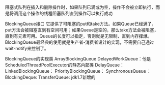 阻塞式队列在插入和删除操作时，如果队列已满或为空，操作不会被立即执行，而是将调用这个操作的线程阻塞队列直到操作可以执行成功

BlockingQueue接口
它提供了可阻塞的put和take方法。如果Queue已经满了，put方法会被阻塞直到有空间可用；如果Queue是空的，那么take方法会被阻塞，直到有元素可用。Queue的长度可以指定，否则就是无限制，直到内存撑爆。
BlockingQueue最经典的使用就是生产者-消费者设计的实现，不需要自己通过wait-notify来控制了。

BlockingQueue的实现类
ArrayBlockingQueue
DelayedWorkQueue：他是ScheduledThreadPoolExecutor的静态内部类
DelayQueue：
LinkedBlockingQueue：
PriorityBlockingQueue：
SynchronousQueue：
BlockingDeque:
TransferQueue: jdk1.7新增的


